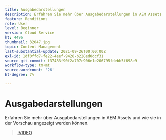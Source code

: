 ```yaml
---
title: Ausgabedarstellungen
description: Erfahren Sie mehr über Ausgabedarstellungen in AEM Assets und wie sie in der Vorschau angezeigt werden können.
feature: Renditions
role: User
level: Beginner
version: Cloud Service
kt: 4496
thumbnail: 32047.jpg
topic: Content Management
last-substantial-update: 2021-09-26T00:00:00Z
exl-id: 1df0ffd7-fe22-4eef-9428-b228ed0dcf31
source-git-commit: f37483f90f2a707c906e1e206795fdebb5f698e9
workflow-type: tm+mt
source-wordcount: '26'
ht-degree: 7%

---
```


# Ausgabedarstellungen

Erfahren Sie mehr über Ausgabedarstellungen in AEM Assets und wie sie in der Vorschau angezeigt werden können.

>[!VIDEO](https://video.tv.adobe.com/v/32047/?quality=12&learn=on&hidetitle=true)
